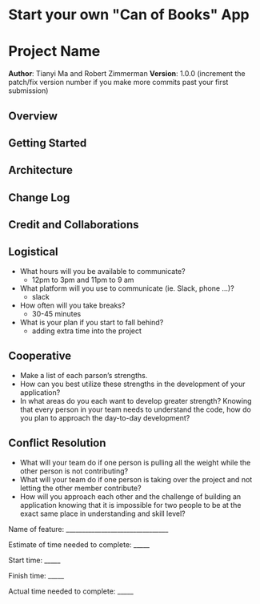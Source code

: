 # Start your own "Can of Books" App
# Project Name

**Author**: Tianyi Ma and Robert Zimmerman
**Version**: 1.0.0 (increment the patch/fix version number if you make more commits past your first submission)

## Overview
<!-- Provide a high level overview of what this application is and why you are building it, beyond the fact that it's an assignment for this class. (i.e. What's your problem domain?) -->

## Getting Started
<!-- What are the steps that a user must take in order to build this app on their own machine and get it running? -->

## Architecture
<!-- Provide a detailed description of the application design. What technologies (languages, libraries, etc) you're using, and any other relevant design information. -->

## Change Log
<!-- Use this area to document the iterative changes made to your application as each feature is successfully implemented. Use time stamps. Here's an example:

01-01-2001 4:59pm - Application now has a fully-functional express server, with a GET route for the location resource. -->

## Credit and Collaborations
<!-- Give credit (and a link) to other people or resources that helped you build this application. -->

## Logistical

- What hours will you be available to communicate?
  - 12pm to 3pm and 11pm to 9 am
- What platform will you use to communicate (ie. Slack, phone …)?
  - slack
- How often will you take breaks?
  - 30-45 minutes
- What is your plan if you start to fall behind?
  - adding extra time into the project

## Cooperative

- Make a list of each parson’s strengths.
- How can you best utilize these strengths in the development of your application?
- In what areas do you each want to develop greater strength?
Knowing that every person in your team needs to understand the code, how do you plan to approach the day-to-day development?

## Conflict Resolution

- What will your team do if one person is pulling all the weight while the other person is not contributing?
- What will your team do if one person is taking over the project and not letting the other member contribute?
- How will you approach each other and the challenge of building an application knowing that it is impossible for two people to be at the exact same place in understanding and skill level?

Name of feature: ________________________________

Estimate of time needed to complete: _____

Start time: _____

Finish time: _____

Actual time needed to complete: _____